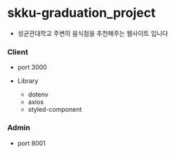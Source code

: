 # skku-graduation_project

- 성균관대학교 주변의 음식점을 추천해주는 웹사이트 입니다

### Client

- port 3000

- Library
  - dotenv
  - axios
  - styled-component

### Admin

- port 8001

